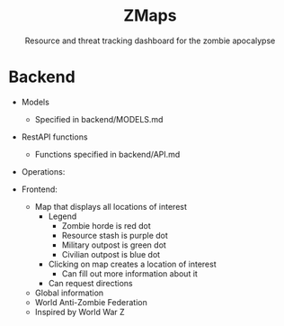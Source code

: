 <div align=center>
<h1> ZMaps </h1>
Resource and threat tracking dashboard for the zombie apocalypse
</div>

# Backend
  - Models
    - Specified in backend/MODELS.md
  - RestAPI functions
    - Functions specified in backend/API.md

- Operations:
  

- Frontend:
  - Map that displays all locations of interest
    - Legend
      - Zombie horde is red dot
      - Resource stash is purple dot
      - Military outpost is green dot
      - Civilian outpost is blue dot
    - Clicking on map creates a location of interest
      - Can fill out more information about it
    - Can request directions
  - Global information
  - World Anti-Zombie Federation
  - Inspired by World War Z

